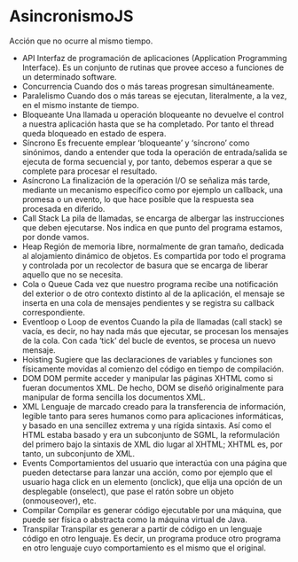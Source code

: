 # AsincronismoJS

Acción que no ocurre al mismo tiempo.

* API
Interfaz de programación de aplicaciones (Application Programming Interface). Es un conjunto de
rutinas que provee acceso a funciones de un determinado software.
* Concurrencia
Cuando dos o más tareas progresan simultáneamente.
* Paralelismo
Cuando dos o más tareas se ejecutan, literalmente, a la vez, en el mismo instante de tiempo.
* Bloqueante
Una llamada u operación bloqueante no devuelve el control a nuestra aplicación hasta que se ha
completado. Por tanto el thread queda bloqueado en estado de espera.
* Síncrono
Es frecuente emplear ‘bloqueante’ y ‘síncrono’ como sinónimos, dando a entender que toda la
operación de entrada/salida se ejecuta de forma secuencial y, por tanto, debemos esperar a que
se complete para procesar el resultado.
* Asíncrono
La finalización de la operación I/O se señaliza más tarde, mediante un mecanismo específico
como por ejemplo un callback, una promesa o un evento, lo que hace posible que la respuesta
sea procesada en diferido.
* Call Stack
La pila de llamadas, se encarga de albergar las instrucciones que deben ejecutarse. Nos indica en
que punto del programa estamos, por donde vamos.
* Heap
Región de memoria libre, normalmente de gran tamaño, dedicada al alojamiento dinámico de
objetos. Es compartida por todo el programa y controlada por un recolector de basura que se
encarga de liberar aquello que no se necesita.
* Cola o Queue
Cada vez que nuestro programa recibe una notificación del exterior o de otro contexto distinto al
de la aplicación, el mensaje se inserta en una cola de mensajes pendientes y se registra su
callback correspondiente.
* Eventloop o Loop de eventos
Cuando la pila de llamadas (call stack) se vacía, es decir, no hay nada más que ejecutar, se
procesan los mensajes de la cola. Con cada ‘tick’ del bucle de eventos, se procesa un nuevo
mensaje.
* Hoisting
Sugiere que las declaraciones de variables y funciones son físicamente movidas al comienzo del
código en tiempo de compilación.
* DOM
DOM permite acceder y manipular las páginas XHTML como si fueran documentos XML. De
hecho, DOM se diseñó originalmente para manipular de forma sencilla los documentos XML.
* XML
Lenguaje de marcado creado para la transferencia de información, legible tanto para seres
humanos como para aplicaciones informáticas, y basado en una sencillez extrema y una rígida
sintaxis. Así como el HTML estaba basado y era un subconjunto de SGML, la reformulación del
primero bajo la sintaxis de XML dio lugar al XHTML; XHTML es, por tanto, un subconjunto de
XML.
* Events
Comportamientos del usuario que interactúa con una página que pueden detectarse para lanzar
una acción, como por ejemplo que el usuario haga click en un elemento (onclick), que elija una
opción de un desplegable (onselect), que pase el ratón sobre un objeto (onmouseover), etc.
* Compilar
Compilar es generar código ejecutable por una máquina, que puede ser física o abstracta como
la máquina virtual de Java.
* Transpilar
Transpilar es generar a partir de código en un lenguaje código en otro lenguaje. Es decir, un
programa produce otro programa en otro lenguaje cuyo comportamiento es el mismo que el
original.
